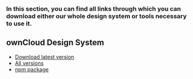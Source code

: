 ### In this section, you can find all links through which you can download either our whole design system or tools necessary to use it.

## ownCloud Design System

- [Download latest version](https://github.com/owncloud/owncloud-design-system/archive/master.zip)
- [All versions](https://github.com/owncloud/owncloud-design-system/releases)
- [npm package](https://www.npmjs.com/package/owncloud-design-system)
